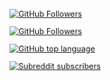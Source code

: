 <!-- # My-animations
Hey!
I am againzeenox.
You'll find all my animation codes HERE!
I use ManimCE to animate stuff.
It's a free-to-use Python library created by Grant Sanderson a.k.a. 3Blue1Brown.
I use Python because it's the only programming language I know. 
BYE! -->


[![GitHub Followers](https://img.shields.io/github/followers/againzeenox?label=GitHub%20followers&style=social)](https://github.com/againzeenox)

[![GitHub Followers](https://img.shields.io/github/forks/againzeenox/My-animations?label=Repo%20Forks&style=social)](https://github.com/againzeenox/My-animations)

[![GitHub top language](https://img.shields.io/github/languages/top/againzeenox/My-animations)](https://github.com/againzeenox/Project)

<!-- SAMES -->

[![Subreddit subscribers](https://img.shields.io/reddit/subreddit-subscribers/againzeenoxCOMMUNITY?label=Subreddit%20followers&style=social)](https://www.reddit.com/r/againzeenoxCOMMUNITY/)